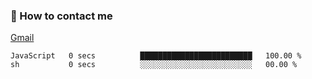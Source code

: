 
### 📮 How to contact me

[Gmail](shanghaolicara@gmail.com)

<!--START_SECTION:waka-->

```text
JavaScript   0 secs          █████████████████████████   100.00 %
sh           0 secs          ░░░░░░░░░░░░░░░░░░░░░░░░░   00.00 %
```

<!--END_SECTION:waka-->
